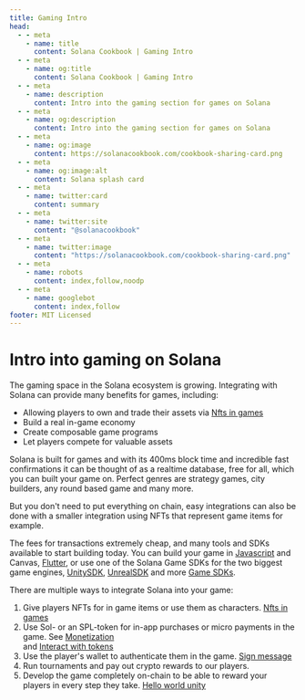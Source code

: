 ```yaml
---
title: Gaming Intro
head:
  - - meta
    - name: title
      content: Solana Cookbook | Gaming Intro
  - - meta
    - name: og:title
      content: Solana Cookbook | Gaming Intro
  - - meta
    - name: description
      content: Intro into the gaming section for games on Solana
  - - meta
    - name: og:description
      content: Intro into the gaming section for games on Solana
  - - meta
    - name: og:image
      content: https://solanacookbook.com/cookbook-sharing-card.png
  - - meta
    - name: og:image:alt
      content: Solana splash card
  - - meta
    - name: twitter:card
      content: summary
  - - meta
    - name: twitter:site
      content: "@solanacookbook"
  - - meta
    - name: twitter:image
      content: "https://solanacookbook.com/cookbook-sharing-card.png"
  - - meta
    - name: robots
      content: index,follow,noodp
  - - meta
    - name: googlebot
      content: index,follow
footer: MIT Licensed
---
```

# Intro into gaming on Solana

The gaming space in the Solana ecosystem is growing. 
Integrating with Solana can provide many benefits for games, including:
- Allowing players to own and trade their assets via [Nfts in games](./nfts-in-games)
- Build a real in-game economy
- Create composable game programs
- Let players compete for valuable assets 

Solana is built for games and with its 400ms block time and incredible fast confirmations it can be thought of as a realtime database, free for all, which you can built your game on. 
Perfect genres are strategy games, city builders, any round based game and many more. 

But you don't need to put everything on chain, easy integrations can also be done with a smaller integration using NFTs that represent game items for example.

The fees for transactions extremely cheap, and many tools and SDKs available to start building today. You can build your game in [Javascript](https://docs.solana.com/de/developing/clients/javascript-api) and Canvas, [Flutter](https://github.com/espresso-cash/espresso-cash-public), or use one of the Solana Game SDKs for the two biggest game engines, [UnitySDK](./versioned-transactions.md), [UnrealSDK](https://github.com/staratlasmeta/FoundationKit) and more [Game SDKs](./gaming/game-sdks).

There are multiple ways to integrate Solana into your game:

1. Give players NFTs for in game items or use them as characters. [Nfts in games](./nfts-in-games)
2. Use Sol- or an SPL-token for in-app purchases or micro payments in the game. See [Monetization](./monetization) <br/>  and [Interact with tokens](./interact-with-tokens)
3. Use the player's wallet to authenticate them in the game. [Sign message](../references/keypairs-and-wallets.html#how-to-sign-and-verify-messages-with-wallets) 
4. Run tournaments and pay out crypto rewards to our players. 
5. Develop the game completely on-chain to be able to reward your players in every step they take. [Hello world unity](./hello-world)
